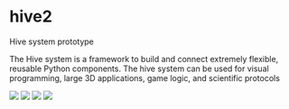 # hive2
Hive system prototype

The Hive system is a framework to build and connect extremely flexible, reusable Python components.
The hive system can be used for visual programming, large 3D applications, game logic, and scientific protocols

![](https://github.com/agoose77/hive2/wiki/hive_home.PNG)
![](https://github.com/agoose77/hive2/wiki/dark_theme.JPG)
![](https://github.com/agoose77/hive2/wiki/cut.PNG)
![](https://github.com/agoose77/hive2/wiki/folding.png)
